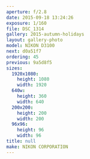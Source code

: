 ```yaml
---
aperture: f/2.8
date: 2015-09-18 13:24:26
exposure: 1/160
file: DSC_1314
gallery: 2015-autumn-holidays
layout: gallery-photo
model: NIKON D3100
next: d0a51f7
ordering: 45
previous: 9a5d8f5
sizes:
  1920x1080:
    height: 1080
    width: 1920
  640w:
    height: 360
    width: 640
  200x200:
    height: 200
    width: 200
  96x96:
    height: 96
    width: 96
title: null
make: NIKON CORPORATION
---
```


